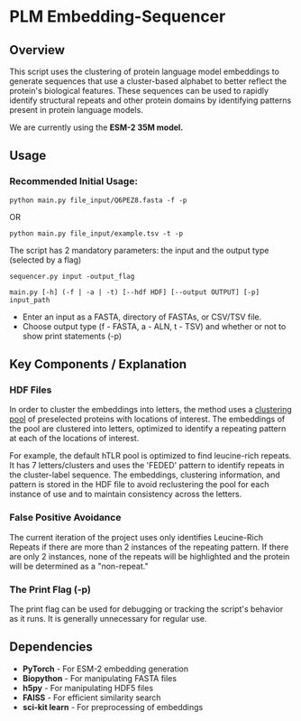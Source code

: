 # PLM Embedding-Sequencer
 
## Overview

This script uses the clustering of  protein language model embeddings to generate sequences that use a cluster-based alphabet to better reflect the protein's biological features. These sequences can be used to rapidly identify structural repeats and other protein domains by identifying patterns present in protein language models. 

We are currently using the **ESM-2 35M model.**

## Usage

### Recommended Initial Usage:

```
python main.py file_input/Q6PEZ8.fasta -f -p
```
OR
```
python main.py file_input/example.tsv -t -p
```

The script has 2 mandatory parameters: the input and the output type (selected by a flag)
```
sequencer.py input -output_flag
```
```
main.py [-h] (-f | -a | -t) [--hdf HDF] [--output OUTPUT] [-p] input_path
```
* Enter an input as a FASTA, directory of FASTAs, or CSV/TSV file. 
* Choose output type (f - FASTA, a - ALN, t - TSV) and whether or not to show print statements (-p)

## Key Components / Explanation

### HDF Files

In order to cluster the embeddings into letters, the method uses a <ins>clustering pool</ins> of preselected proteins with locations of interest. The embeddings of the pool are clustered into letters, optimized to identify a repeating pattern at each of the locations of interest.

For example, the default hTLR pool is optimized to find leucine-rich repeats. It has 7 letters/clusters and uses the 'FEDED' pattern to identify repeats in the cluster-label sequence. The embeddings, clustering information, and pattern is stored in the HDF file to avoid reclustering the pool for each instance of use and to maintain consistency across the letters.

### False Positive Avoidance

The current iteration of the project uses only identifies Leucine-Rich Repeats if there are more than 2 instances of the repeating pattern. If there are only 2 instances, none of the repeats will be highlighted and the protein will be determined as a "non-repeat."

### The Print Flag (-p)

The print flag can be used for debugging or tracking the script's behavior as it runs. It is generally unnecessary for regular use.

## Dependencies

- **PyTorch** - For ESM-2 embedding generation  
- **Biopython** - For manipulating FASTA files  
- **h5py** - For manipulating HDF5 files  
- **FAISS** - For efficient similarity search
- **sci-kit learn** - For preprocessing of embeddings